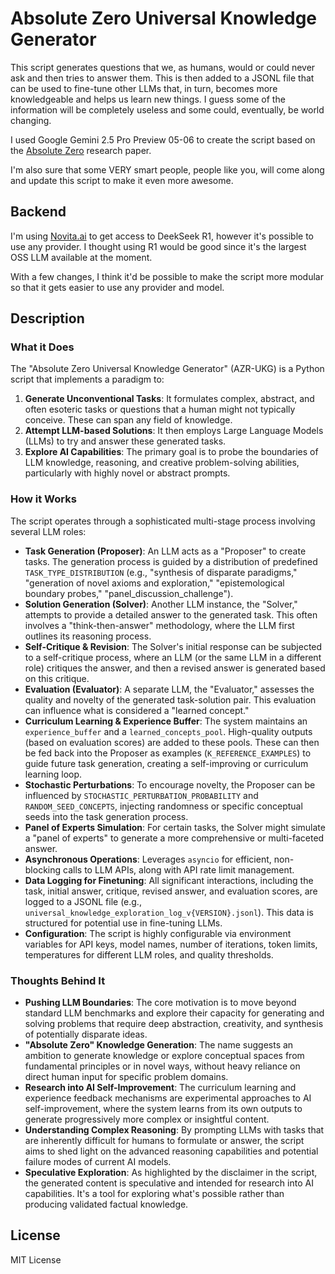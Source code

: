# Absolute Zero Universal Knowledge Generator

This script generates questions that we, as humans, would or could never ask and then tries to answer them. This is then added to a JSONL file that can be used to fine-tune other LLMs that, in turn, becomes more knowledgeable and helps us learn new things. I guess some of the information will be completely useless and some could, eventually, be world changing.

I used Google Gemini 2.5 Pro Preview 05-06 to create the script based on the [Absolute Zero](https://arxiv.org/abs/2505.03335) research paper.

I'm also sure that some VERY smart people, people like you, will come along and update this script to make it even more awesome.

## Backend

I'm using [Novita.ai](https://novita.ai/) to get access to DeekSeek R1, however it's possible to use any provider. I thought using R1 would be good since it's the largest OSS LLM available at the moment.

With a few changes, I think it'd be possible to make the script more modular so that it gets easier to use any provider and model.

## Description

### What it Does

The "Absolute Zero Universal Knowledge Generator" (AZR-UKG) is a Python script that implements a paradigm to:
1.  **Generate Unconventional Tasks**: It formulates complex, abstract, and often esoteric tasks or questions that a human might not typically conceive. These can span any field of knowledge.
2.  **Attempt LLM-based Solutions**: It then employs Large Language Models (LLMs) to try and answer these generated tasks.
3.  **Explore AI Capabilities**: The primary goal is to probe the boundaries of LLM knowledge, reasoning, and creative problem-solving abilities, particularly with highly novel or abstract prompts.

### How it Works

The script operates through a sophisticated multi-stage process involving several LLM roles:

*   **Task Generation (Proposer)**: An LLM acts as a "Proposer" to create tasks. The generation process is guided by a distribution of predefined `TASK_TYPE_DISTRIBUTION` (e.g., "synthesis of disparate paradigms," "generation of novel axioms and exploration," "epistemological boundary probes," "panel_discussion_challenge").
*   **Solution Generation (Solver)**: Another LLM instance, the "Solver," attempts to provide a detailed answer to the generated task. This often involves a "think-then-answer" methodology, where the LLM first outlines its reasoning process.
*   **Self-Critique & Revision**: The Solver's initial response can be subjected to a self-critique process, where an LLM (or the same LLM in a different role) critiques the answer, and then a revised answer is generated based on this critique.
*   **Evaluation (Evaluator)**: A separate LLM, the "Evaluator," assesses the quality and novelty of the generated task-solution pair. This evaluation can influence what is considered a "learned concept."
*   **Curriculum Learning & Experience Buffer**: The system maintains an `experience_buffer` and a `learned_concepts_pool`. High-quality outputs (based on evaluation scores) are added to these pools. These can then be fed back into the Proposer as examples (`K_REFERENCE_EXAMPLES`) to guide future task generation, creating a self-improving or curriculum learning loop.
*   **Stochastic Perturbations**: To encourage novelty, the Proposer can be influenced by `STOCHASTIC_PERTURBATION_PROBABILITY` and `RANDOM_SEED_CONCEPTS`, injecting randomness or specific conceptual seeds into the task generation process.
*   **Panel of Experts Simulation**: For certain tasks, the Solver might simulate a "panel of experts" to generate a more comprehensive or multi-faceted answer.
*   **Asynchronous Operations**: Leverages `asyncio` for efficient, non-blocking calls to LLM APIs, along with API rate limit management.
*   **Data Logging for Finetuning**: All significant interactions, including the task, initial answer, critique, revised answer, and evaluation scores, are logged to a JSONL file (e.g., `universal_knowledge_exploration_log_v{VERSION}.jsonl`). This data is structured for potential use in fine-tuning LLMs.
*   **Configuration**: The script is highly configurable via environment variables for API keys, model names, number of iterations, token limits, temperatures for different LLM roles, and quality thresholds.

### Thoughts Behind It

*   **Pushing LLM Boundaries**: The core motivation is to move beyond standard LLM benchmarks and explore their capacity for generating and solving problems that require deep abstraction, creativity, and synthesis of potentially disparate ideas.
*   **"Absolute Zero" Knowledge Generation**: The name suggests an ambition to generate knowledge or explore conceptual spaces from fundamental principles or in novel ways, without heavy reliance on direct human input for specific problem domains.
*   **Research into AI Self-Improvement**: The curriculum learning and experience feedback mechanisms are experimental approaches to AI self-improvement, where the system learns from its own outputs to generate progressively more complex or insightful content.
*   **Understanding Complex Reasoning**: By prompting LLMs with tasks that are inherently difficult for humans to formulate or answer, the script aims to shed light on the advanced reasoning capabilities and potential failure modes of current AI models.
*   **Speculative Exploration**: As highlighted by the disclaimer in the script, the generated content is speculative and intended for research into AI capabilities. It's a tool for exploring what's possible rather than producing validated factual knowledge.

## License

MIT License

